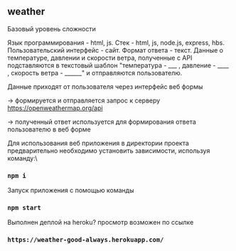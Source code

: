 ## weather
Базовый уровень сложности

Язык программирования - html, js.
Стек - html, js, node.js, express, hbs.
Пользовательский интерфейс - сайт.
Формат ответа - текст. Данные о температуре, давлении и скорости ветра, полученные с API подставляются в  текстовый шаблон "температура - ___ , давление - ____ , скорость ветра - ______" и отправляются пользователю.

Данные приходят от пользователя через интерфейс веб формы

 → формируется и отправляется запрос к серверу https://openweathermap.org/api 

 → полученный ответ  используется для формирования ответа пользователю в веб форме

Для использования веб приложения в директории проекта предварительно необходимо  установить зависимости, используя команду:\

### `npm i `

Запуск приложения с помощью команды 

### `npm start`

Выполнен деплой на heroku? просмотр возможен по ссылке 

### `https://weather-good-always.herokuapp.com/`


